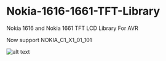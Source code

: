 # Nokia-1616-1661-TFT-Library
Nokia 1616 and Nokia 1661 TFT LCD Library For AVR

Now support NOKIA_C1_X1_01_101

![alt text](https://github.com/Behnamzaki/bmp24_to_rgb565/blob/master/lcd_nokia_c1.jpg?raw=true) 
